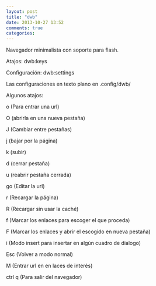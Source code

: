 ```yaml
---
layout: post
title: "dwb"
date: 2013-10-27 13:52
comments: true
categories: 
---
```

Navegador minimalista con soporte para flash. 

Atajos: dwb:keys 

Configuración: dwb:settings 

Las configuraciones en texto plano en .config/dwb/

Algunos atajos: 

o (Para entrar una url) 

O (abrirla en una nueva pestaña) 

J (Cambiar entre pestañas)

j (bajar por la página)

k (subir)

d (cerrar pestaña)

u (reabrir pestaña cerrada) 

go (Editar la url) 

r (Recargar la página) 

R (Recargar sin usar la caché) 

f (Marcar los enlaces para escoger el que proceda) 

F (Marcar los enlaces y abrir el escogido en nueva pestaña) 

i (Modo insert para insertar en algún cuadro de dialogo) 

Esc (Volver a modo normal) 

M (Entrar url en en laces de interés) 

ctrl q (Para salir del navegador) 

